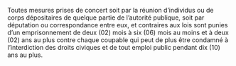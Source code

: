 Toutes mesures prises de concert soit par la réunion d’individus ou de corps dépositaires de quelque partie de l’autorité publique, soit par députation ou correspondance entre eux, et contraires aux lois sont punies d’un emprisonnement de deux (02) mois à six (06) mois au moins et à deux (02) ans au plus contre chaque coupable qui peut de plus être condamné à l’interdiction des droits civiques et de tout emploi public pendant dix (10) ans au plus.